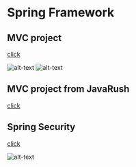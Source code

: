 <h1>Spring Framework</h1>

<h2>MVC project</h2>

[click](https://github.com/self-harm/SpringMVC/tree/main/mvc_practice/mvc_project) 

![alt-text](https://github.com/self-harm/MVC-projects/blob/main/pngs/qw1.png)
![alt-text](https://github.com/self-harm/MVC-projects/blob/main/pngs/qw2.png)

<h2>MVC project from JavaRush</h2>

[click](https://github.com/self-harm/SpringMVC/tree/main/task3608)

<h2>Spring Security</h2>

[click](https://github.com/self-harm/SpringFramework/tree/main/spring_security)

![alt-text](https://github.com/self-harm/MVC-projects/blob/main/pngs/88.PNG)
